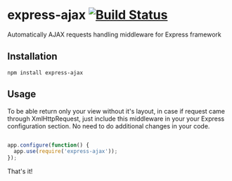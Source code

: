 # express-ajax [![Build Status](https://secure.travis-ci.org/konteck/express-ajax.png)](http://travis-ci.org/konteck/express-ajax)

Automatically AJAX requests handling middleware for Express framework

## Installation

```
npm install express-ajax
```

## Usage

To be able return only your view without it's layout, in case if request
came through XmlHttpRequest, just include this middleware in your your Express
configuration section. No need to do additional changes in your code.

```javascript

app.configure(function() {
  app.use(require('express-ajax'));
});

```

That's it!